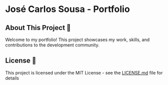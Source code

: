 # José Carlos Sousa - Portfolio

## About This Project 🚀
Welcome to my portfolio! This project showcases my work, skills, and contributions to the development community.

## License 📄

This project is licensed under the MIT License - see the [LICENSE.md](LICENSE.md) file for details
